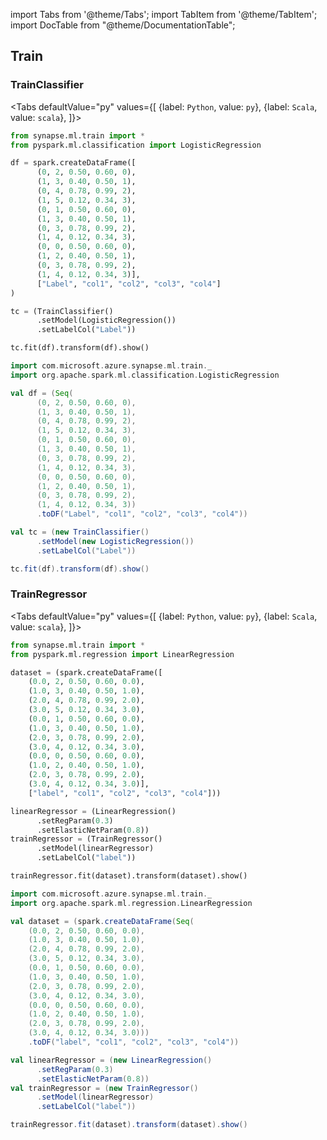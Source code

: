 import Tabs from '@theme/Tabs';
import TabItem from '@theme/TabItem';
import DocTable from "@theme/DocumentationTable";




## Train

### TrainClassifier

<Tabs
defaultValue="py"
values={[
{label: `Python`, value: `py`},
{label: `Scala`, value: `scala`},
]}>
<TabItem value="py">

<!--pytest-codeblocks:cont-->

```python
from synapse.ml.train import *
from pyspark.ml.classification import LogisticRegression

df = spark.createDataFrame([
      (0, 2, 0.50, 0.60, 0),
      (1, 3, 0.40, 0.50, 1),
      (0, 4, 0.78, 0.99, 2),
      (1, 5, 0.12, 0.34, 3),
      (0, 1, 0.50, 0.60, 0),
      (1, 3, 0.40, 0.50, 1),
      (0, 3, 0.78, 0.99, 2),
      (1, 4, 0.12, 0.34, 3),
      (0, 0, 0.50, 0.60, 0),
      (1, 2, 0.40, 0.50, 1),
      (0, 3, 0.78, 0.99, 2),
      (1, 4, 0.12, 0.34, 3)],
      ["Label", "col1", "col2", "col3", "col4"]
)

tc = (TrainClassifier()
      .setModel(LogisticRegression())
      .setLabelCol("Label"))

tc.fit(df).transform(df).show()
```

</TabItem>
<TabItem value="scala">

```scala
import com.microsoft.azure.synapse.ml.train._
import org.apache.spark.ml.classification.LogisticRegression

val df = (Seq(
      (0, 2, 0.50, 0.60, 0),
      (1, 3, 0.40, 0.50, 1),
      (0, 4, 0.78, 0.99, 2),
      (1, 5, 0.12, 0.34, 3),
      (0, 1, 0.50, 0.60, 0),
      (1, 3, 0.40, 0.50, 1),
      (0, 3, 0.78, 0.99, 2),
      (1, 4, 0.12, 0.34, 3),
      (0, 0, 0.50, 0.60, 0),
      (1, 2, 0.40, 0.50, 1),
      (0, 3, 0.78, 0.99, 2),
      (1, 4, 0.12, 0.34, 3))
      .toDF("Label", "col1", "col2", "col3", "col4"))

val tc = (new TrainClassifier()
      .setModel(new LogisticRegression())
      .setLabelCol("Label"))

tc.fit(df).transform(df).show()
```

</TabItem>
</Tabs>

<DocTable className="TrainClassifier"
py="synapse.ml.train.html#module-synapse.ml.train.TrainClassifier"
scala="com/microsoft/azure/synapse/ml/train/TrainClassifier.html"
sourceLink="https://github.com/microsoft/SynapseML/blob/master/core/src/main/scala/com/microsoft/azure/synapse/ml/train/TrainClassifier.scala" />


### TrainRegressor

<Tabs
defaultValue="py"
values={[
{label: `Python`, value: `py`},
{label: `Scala`, value: `scala`},
]}>
<TabItem value="py">




<!--pytest-codeblocks:cont-->

```python
from synapse.ml.train import *
from pyspark.ml.regression import LinearRegression

dataset = (spark.createDataFrame([
    (0.0, 2, 0.50, 0.60, 0.0),
    (1.0, 3, 0.40, 0.50, 1.0),
    (2.0, 4, 0.78, 0.99, 2.0),
    (3.0, 5, 0.12, 0.34, 3.0),
    (0.0, 1, 0.50, 0.60, 0.0),
    (1.0, 3, 0.40, 0.50, 1.0),
    (2.0, 3, 0.78, 0.99, 2.0),
    (3.0, 4, 0.12, 0.34, 3.0),
    (0.0, 0, 0.50, 0.60, 0.0),
    (1.0, 2, 0.40, 0.50, 1.0),
    (2.0, 3, 0.78, 0.99, 2.0),
    (3.0, 4, 0.12, 0.34, 3.0)],
    ["label", "col1", "col2", "col3", "col4"]))

linearRegressor = (LinearRegression()
      .setRegParam(0.3)
      .setElasticNetParam(0.8))
trainRegressor = (TrainRegressor()
      .setModel(linearRegressor)
      .setLabelCol("label"))

trainRegressor.fit(dataset).transform(dataset).show()
```

</TabItem>
<TabItem value="scala">

```scala
import com.microsoft.azure.synapse.ml.train._
import org.apache.spark.ml.regression.LinearRegression

val dataset = (spark.createDataFrame(Seq(
    (0.0, 2, 0.50, 0.60, 0.0),
    (1.0, 3, 0.40, 0.50, 1.0),
    (2.0, 4, 0.78, 0.99, 2.0),
    (3.0, 5, 0.12, 0.34, 3.0),
    (0.0, 1, 0.50, 0.60, 0.0),
    (1.0, 3, 0.40, 0.50, 1.0),
    (2.0, 3, 0.78, 0.99, 2.0),
    (3.0, 4, 0.12, 0.34, 3.0),
    (0.0, 0, 0.50, 0.60, 0.0),
    (1.0, 2, 0.40, 0.50, 1.0),
    (2.0, 3, 0.78, 0.99, 2.0),
    (3.0, 4, 0.12, 0.34, 3.0)))
    .toDF("label", "col1", "col2", "col3", "col4"))

val linearRegressor = (new LinearRegression()
      .setRegParam(0.3)
      .setElasticNetParam(0.8))
val trainRegressor = (new TrainRegressor()
      .setModel(linearRegressor)
      .setLabelCol("label"))

trainRegressor.fit(dataset).transform(dataset).show()
```

</TabItem>
</Tabs>

<DocTable className="TrainRegressor"
py="synapse.ml.train.html#module-synapse.ml.train.TrainRegressor"
scala="com/microsoft/azure/synapse/ml/train/TrainRegressor.html"
sourceLink="https://github.com/microsoft/SynapseML/blob/master/core/src/main/scala/com/microsoft/azure/synapse/ml/train/TrainRegressor.scala" />
